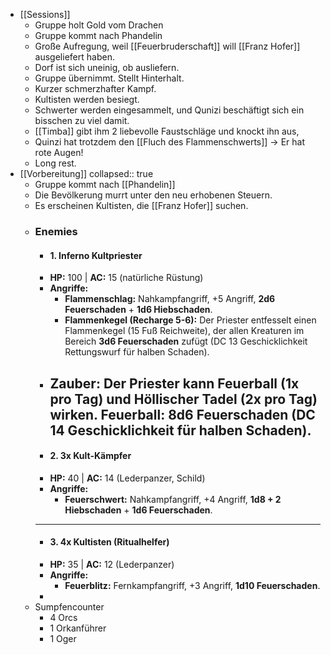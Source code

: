 - [[Sessions]]
	- Gruppe holt Gold vom Drachen
	- Gruppe kommt nach Phandelin
	- Große Aufregung, weil [[Feuerbruderschaft]] will [[Franz Hofer]] ausgeliefert haben.
	- Dorf ist sich uneinig, ob ausliefern.
	- Gruppe übernimmt. Stellt Hinterhalt.
	- Kurzer schmerzhafter Kampf.
	- Kultisten werden besiegt.
	- Schwerter werden eingesammelt, und Qunizi beschäftigt sich ein bisschen zu viel damit.
	- [[Timba]] gibt ihm 2 liebevolle Faustschläge und knockt ihn aus,
	- Quinzi hat trotzdem den [[Fluch des Flammenschwerts]] -> Er hat rote Augen!
	- Long rest.
- [[Vorbereitung]]
  collapsed:: true
	- Gruppe kommt nach [[Phandelin]]
	- Die Bevölkerung murrt unter den neu erhobenen Steuern.
	- Es erscheinen Kultisten, die [[Franz Hofer]] suchen.
	- ### **Enemies**
		- #### **1. Inferno Kultpriester**
		- **HP:** 100 | **AC:** 15 (natürliche Rüstung)
		- **Angriffe:**
			- **Flammenschlag:** Nahkampfangriff, +5 Angriff, **2d6 Feuerschaden** + **1d6 Hiebschaden**.
			- **Flammenkegel (Recharge 5-6):** Der Priester entfesselt einen Flammenkegel (15 Fuß Reichweite), der allen Kreaturen im Bereich **3d6 Feuerschaden** zufügt (DC 13 Geschicklichkeit Rettungswurf für halben Schaden).
		- **Zauber:** Der Priester kann **Feuerball** (1x pro Tag) und **Höllischer Tadel** (2x pro Tag) wirken. **Feuerball**: 8d6 Feuerschaden (DC 14 Geschicklichkeit für halben Schaden).
		  ---
		- #### **2. 3x Kult-Kämpfer**
		- **HP:** 40 | **AC:** 14 (Lederpanzer, Schild)
		- **Angriffe:**
			- **Feuerschwert:** Nahkampfangriff, +4 Angriff, **1d8 + 2 Hiebschaden** + **1d6 Feuerschaden**.
		- ---
		- #### **3. 4x Kultisten (Ritualhelfer)**
		- **HP:** 35 | **AC:** 12 (Lederpanzer)
		- **Angriffe:**
			- **Feuerblitz:** Fernkampfangriff, +3 Angriff, **1d10 Feuerschaden**.
		-
	- Sumpfencounter
		- 4 Orcs
		- 1 Orkanführer
		- 1 Oger